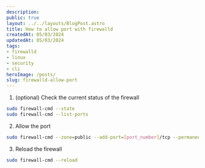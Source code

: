 ```yaml
---
description:
public: true
layout: ../../layouts/BlogPost.astro
title: How to allow port with firewalld
createdAt: 05/03/2024
updatedAt: 05/03/2024
tags:
- firewalld
- linux
- security
- cli
heroImage: /posts/
slug: firewalld-allow-port
---
```


1. (optional) Check the current status of the firewall

```bash
sudo firewall-cmd --state
sudo firewall-cmd --list-ports
```

2. Allow the port

```bash
sudo firewall-cmd --zone=public --add-port=[port_number]/tcp --permanent
```

3. Reload the firewall

```bash
sudo firewall-cmd --reload
```
